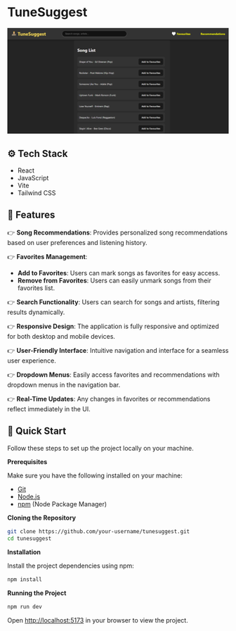 # TuneSuggest
![Project Banner](./public/images/ProjectBanner.png)

## <a name="tech-stack">⚙️ Tech Stack</a>

- React
- JavaScript
- Vite
- Tailwind CSS

## <a name="features">🔋 Features</a>

👉 **Song Recommendations**: Provides personalized song recommendations based on user preferences and listening history.

👉 **Favorites Management**:
  - **Add to Favorites**: Users can mark songs as favorites for easy access.
  - **Remove from Favorites**: Users can easily unmark songs from their favorites list.

👉 **Search Functionality**: Users can search for songs and artists, filtering results dynamically.

👉 **Responsive Design**: The application is fully responsive and optimized for both desktop and mobile devices.

👉 **User-Friendly Interface**: Intuitive navigation and interface for a seamless user experience.

👉 **Dropdown Menus**: Easily access favorites and recommendations with dropdown menus in the navigation bar.

👉 **Real-Time Updates**: Any changes in favorites or recommendations reflect immediately in the UI.

## <a name="quick-start">🤸 Quick Start</a>

Follow these steps to set up the project locally on your machine.

**Prerequisites**

Make sure you have the following installed on your machine:

- [Git](https://git-scm.com/)
- [Node.js](https://nodejs.org/en)
- [npm](https://www.npmjs.com/) (Node Package Manager)

**Cloning the Repository**

```bash
git clone https://github.com/your-username/tunesuggest.git
cd tunesuggest
```

**Installation**

Install the project dependencies using npm:

```bash
npm install
```

**Running the Project**

```bash
npm run dev
```

Open [http://localhost:5173](http://localhost:5173) in your browser to view the project.
